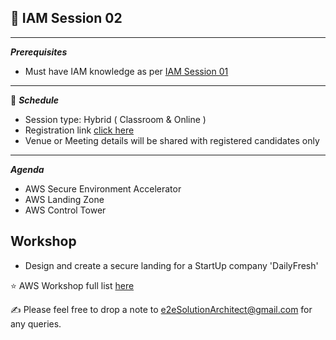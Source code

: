 ## :memo: IAM Session 02
------------
***Prerequisites***
- Must have IAM knowledge as per [IAM Session 01](https://github.com/e2eSolutionArchitect/academy/blob/main/masterclass/aws/series/session01.md)

------------
:calendar: ***Schedule***

- Session type: Hybrid ( Classroom & Online ) <br>
- Registration link [click here](#) <br>
- Venue or Meeting details will be shared with registered candidates only
------------
***Agenda***
- AWS Secure Environment Accelerator
- AWS Landing Zone 
- AWS Control Tower

## Workshop
- Design and create a secure landing for a StartUp company 'DailyFresh'

:star: AWS Workshop full list [here](https://github.com/e2eSolutionArchitect/academy/tree/main/masterclass/aws/series)

:writing_hand:  Please feel free to drop a note to e2eSolutionArchitect@gmail.com for any queries.

